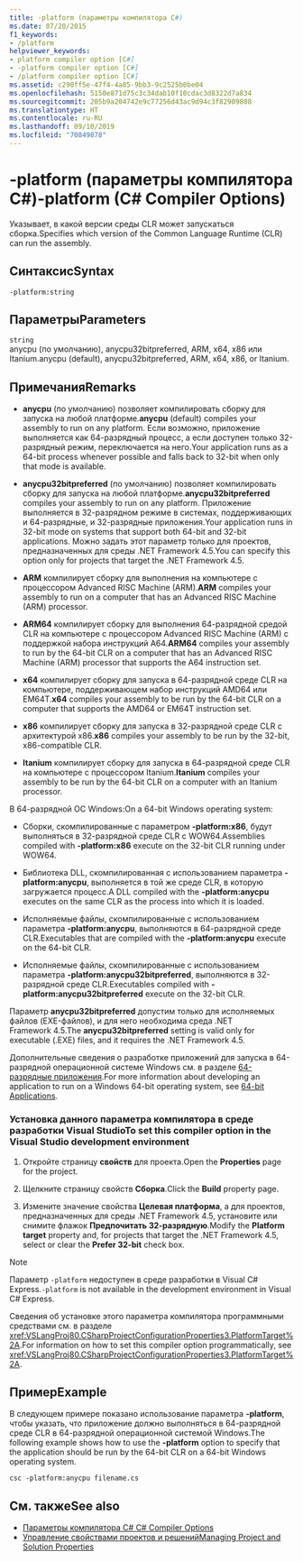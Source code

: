 ```yaml
---
title: -platform (параметры компилятора C#)
ms.date: 07/20/2015
f1_keywords:
- /platform
helpviewer_keywords:
- platform compiler option [C#]
- -platform compiler option [C#]
- /platform compiler option [C#]
ms.assetid: c290ff5e-47f4-4a85-9bb3-9c2525b0be04
ms.openlocfilehash: 5150e871d75c3c34dab10f10cdac3d8322d7a834
ms.sourcegitcommit: 205b9a204742e9c77256d43ac9d94c3f82909808
ms.translationtype: HT
ms.contentlocale: ru-RU
ms.lasthandoff: 09/10/2019
ms.locfileid: "70849878"
---
```

# <a name="-platform-c-compiler-options"></a><span data-ttu-id="06700-102">-platform (параметры компилятора C#)</span><span class="sxs-lookup"><span data-stu-id="06700-102">-platform (C# Compiler Options)</span></span>

<span data-ttu-id="06700-103">Указывает, в какой версии среды CLR может запускаться сборка.</span><span class="sxs-lookup"><span data-stu-id="06700-103">Specifies which version of the Common Language Runtime (CLR) can run the assembly.</span></span>

## <a name="syntax"></a><span data-ttu-id="06700-104">Синтаксис</span><span class="sxs-lookup"><span data-stu-id="06700-104">Syntax</span></span>

```console
-platform:string
```

## <a name="parameters"></a><span data-ttu-id="06700-105">Параметры</span><span class="sxs-lookup"><span data-stu-id="06700-105">Parameters</span></span>

`string` \
<span data-ttu-id="06700-106">anycpu (по умолчанию), anycpu32bitpreferred, ARM, x64, x86 или Itanium.</span><span class="sxs-lookup"><span data-stu-id="06700-106">anycpu (default), anycpu32bitpreferred, ARM, x64, x86, or Itanium.</span></span>

## <a name="remarks"></a><span data-ttu-id="06700-107">Примечания</span><span class="sxs-lookup"><span data-stu-id="06700-107">Remarks</span></span>

- <span data-ttu-id="06700-108">**anycpu** (по умолчанию) позволяет компилировать сборку для запуска на любой платформе.</span><span class="sxs-lookup"><span data-stu-id="06700-108">**anycpu** (default) compiles your assembly to run on any platform.</span></span> <span data-ttu-id="06700-109">Если возможно, приложение выполняется как 64-разрядный процесс, а если доступен только 32-разрядный режим, переключается на него.</span><span class="sxs-lookup"><span data-stu-id="06700-109">Your application runs as a 64-bit process whenever possible and falls back to 32-bit when only that mode is available.</span></span>

- <span data-ttu-id="06700-110">**anycpu32bitpreferred** (по умолчанию) позволяет компилировать сборку для запуска на любой платформе.</span><span class="sxs-lookup"><span data-stu-id="06700-110">**anycpu32bitpreferred** compiles your assembly to run on any platform.</span></span> <span data-ttu-id="06700-111">Приложение выполняется в 32-разрядном режиме в системах, поддерживающих и 64-разрядные, и 32-разрядные приложения.</span><span class="sxs-lookup"><span data-stu-id="06700-111">Your application runs in 32-bit mode on systems that support both 64-bit and 32-bit applications.</span></span> <span data-ttu-id="06700-112">Можно задать этот параметр только для проектов, предназначенных для среды .NET Framework 4.5.</span><span class="sxs-lookup"><span data-stu-id="06700-112">You can specify this option only for projects that target the .NET Framework 4.5.</span></span>

- <span data-ttu-id="06700-113">**ARM** компилирует сборку для выполнения на компьютере с процессором Advanced RISC Machine (ARM).</span><span class="sxs-lookup"><span data-stu-id="06700-113">**ARM** compiles your assembly to run on a computer that has an Advanced RISC Machine (ARM) processor.</span></span>

- <span data-ttu-id="06700-114">**ARM64** компилирует сборку для выполнения 64-разрядной средой CLR на компьютере с процессором Advanced RISC Machine (ARM) с поддержкой набора инструкций А64.</span><span class="sxs-lookup"><span data-stu-id="06700-114">**ARM64** compiles your assembly to run by the 64-bit CLR on a computer that has an Advanced RISC Machine (ARM) processor that supports the A64 instruction set.</span></span>

- <span data-ttu-id="06700-115">**x64** компилирует сборку для запуска в 64-разрядной среде CLR на компьютере, поддерживающем набор инструкций AMD64 или EM64T.</span><span class="sxs-lookup"><span data-stu-id="06700-115">**x64** compiles your assembly to be run by the 64-bit CLR on a computer that supports the AMD64 or EM64T instruction set.</span></span>

- <span data-ttu-id="06700-116">**x86** компилирует сборку для запуска в 32-разрядной среде CLR с архитектурой x86.</span><span class="sxs-lookup"><span data-stu-id="06700-116">**x86** compiles your assembly to be run by the 32-bit, x86-compatible CLR.</span></span>

- <span data-ttu-id="06700-117">**Itanium** компилирует сборку для запуска в 64-разрядной среде CLR на компьютере с процессором Itanium.</span><span class="sxs-lookup"><span data-stu-id="06700-117">**Itanium** compiles your assembly to be run by the 64-bit CLR on a computer with an Itanium processor.</span></span>

<span data-ttu-id="06700-118">В 64-разрядной ОС Windows:</span><span class="sxs-lookup"><span data-stu-id="06700-118">On a 64-bit Windows operating system:</span></span>

- <span data-ttu-id="06700-119">Сборки, скомпилированные с параметром **-platform:x86**, будут выполняться в 32-разрядной среде CLR с WOW64.</span><span class="sxs-lookup"><span data-stu-id="06700-119">Assemblies compiled with **-platform:x86** execute on the 32-bit CLR running under WOW64.</span></span>

- <span data-ttu-id="06700-120">Библиотека DLL, скомпилированная с использованием параметра **-platform:anycpu**, выполняется в той же среде CLR, в которую загружается процесс.</span><span class="sxs-lookup"><span data-stu-id="06700-120">A DLL compiled with the **-platform:anycpu** executes on the same CLR as the process into which it is loaded.</span></span>

- <span data-ttu-id="06700-121">Исполняемые файлы, скомпилированные с использованием параметра **-platform:anycpu**, выполняются в 64-разрядной среде CLR.</span><span class="sxs-lookup"><span data-stu-id="06700-121">Executables that are compiled with the **-platform:anycpu** execute on the 64-bit CLR.</span></span>

- <span data-ttu-id="06700-122">Исполняемые файлы, скомпилированные с использованием параметра **-platform:anycpu32bitpreferred**, выполняются в 32-разрядной среде CLR.</span><span class="sxs-lookup"><span data-stu-id="06700-122">Executables compiled with **-platform:anycpu32bitpreferred** execute on the 32-bit CLR.</span></span>

<span data-ttu-id="06700-123">Параметр **anycpu32bitpreferred** допустим только для исполняемых файлов (EXE-файлов), и для него необходима среда .NET Framework 4.5.</span><span class="sxs-lookup"><span data-stu-id="06700-123">The **anycpu32bitpreferred** setting is valid only for executable (.EXE) files, and it requires the .NET Framework 4.5.</span></span>

<span data-ttu-id="06700-124">Дополнительные сведения о разработке приложений для запуска в 64-разрядной операционной системе Windows см. в разделе [64-разрядные приложения](../../../framework/64-bit-apps.md).</span><span class="sxs-lookup"><span data-stu-id="06700-124">For more information about developing an application to run on a Windows 64-bit operating system, see [64-bit Applications](../../../framework/64-bit-apps.md).</span></span>

### <a name="to-set-this-compiler-option-in-the-visual-studio-development-environment"></a><span data-ttu-id="06700-125">Установка данного параметра компилятора в среде разработки Visual Studio</span><span class="sxs-lookup"><span data-stu-id="06700-125">To set this compiler option in the Visual Studio development environment</span></span>

1. <span data-ttu-id="06700-126">Откройте страницу **свойств** для проекта.</span><span class="sxs-lookup"><span data-stu-id="06700-126">Open the **Properties** page for the project.</span></span>

2. <span data-ttu-id="06700-127">Щелкните страницу свойств **Сборка**.</span><span class="sxs-lookup"><span data-stu-id="06700-127">Click the **Build** property page.</span></span>

3. <span data-ttu-id="06700-128">Измените значение свойства **Целевая платформа**, а для проектов, предназначенных для среды .NET Framework 4.5, установите или снимите флажок **Предпочитать 32-разрядную**.</span><span class="sxs-lookup"><span data-stu-id="06700-128">Modify the **Platform target** property and, for projects that target the .NET Framework 4.5, select or clear the **Prefer 32-bit** check box.</span></span>

> [!NOTE]
> <span data-ttu-id="06700-129">Параметр `-platform` недоступен в среде разработки в Visual C# Express.</span><span class="sxs-lookup"><span data-stu-id="06700-129">`-platform` is not available in the development environment in Visual C# Express.</span></span>

<span data-ttu-id="06700-130">Сведения об установке этого параметра компилятора программными средствами см. в разделе <xref:VSLangProj80.CSharpProjectConfigurationProperties3.PlatformTarget%2A>.</span><span class="sxs-lookup"><span data-stu-id="06700-130">For information on how to set this compiler option programmatically, see <xref:VSLangProj80.CSharpProjectConfigurationProperties3.PlatformTarget%2A>.</span></span>

## <a name="example"></a><span data-ttu-id="06700-131">Пример</span><span class="sxs-lookup"><span data-stu-id="06700-131">Example</span></span>

<span data-ttu-id="06700-132">В следующем примере показано использование параметра **-platform**, чтобы указать, что приложение должно выполняться в 64-разрядной среде CLR в 64-разрядной операционной системой Windows.</span><span class="sxs-lookup"><span data-stu-id="06700-132">The following example shows how to use the **-platform** option to specify that the application should be run by the 64-bit CLR on a 64-bit Windows operating system.</span></span>

```console
csc -platform:anycpu filename.cs
```

## <a name="see-also"></a><span data-ttu-id="06700-133">См. также</span><span class="sxs-lookup"><span data-stu-id="06700-133">See also</span></span>

- [<span data-ttu-id="06700-134">Параметры компилятора C# </span><span class="sxs-lookup"><span data-stu-id="06700-134">C# Compiler Options</span></span>](index.md)
- [<span data-ttu-id="06700-135">Управление свойствами проектов и решений</span><span class="sxs-lookup"><span data-stu-id="06700-135">Managing Project and Solution Properties</span></span>](/visualstudio/ide/managing-project-and-solution-properties)
